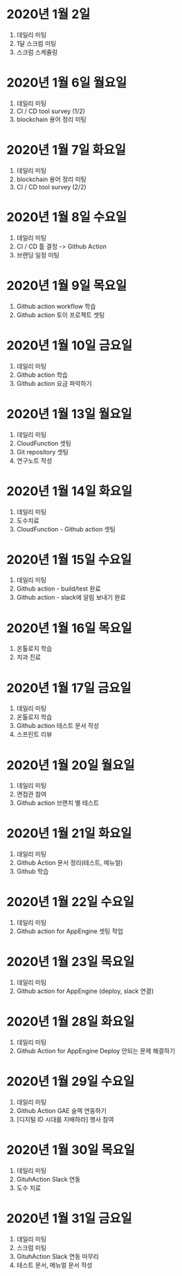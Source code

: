 
# 2020년 1월 2일

1. 데일리 미팅
2. 1달 스크럼 미팅
3. 스크럼 스케쥴링

# 2020년 1월 6일 월요일

1. 데일리 미팅
2. CI / CD tool survey (1/2)
3. blockchain 용어 정리 미팅

# 2020년 1월 7일 화요일 

1. 데일리 미팅
2. blockchain 용어 정리 미팅
3. CI / CD tool survey (2/2)

# 2020년 1월 8일 수요일

1. 데일리 미팅
2. CI / CD 툴 결정 -> Github Action
3. 브랜딩 일정 미팅

# 2020년 1월 9일 목요일

1. Github action workflow 학습
2. Github action 토이 프로젝트 셋팅

# 2020년 1월 10일 금요일

1. 데일리 미팅
2. Github action 학습
3. Github action 요금 파악하기

# 2020년 1월 13일 월요일

1. 데일리 미팅
2. CloudFunction 셋팅
3. Git repository 셋팅
4. 연구노트 작성

# 2020년 1월 14일 화요일

1. 데일리 미팅
2. 도수치료
3. CloudFunction - Github action 셋팅

# 2020년 1월 15일 수요일

1. 데일리 미팅
2. Github action - build/test 완료
3. Github action - slack에 알림 보내기 완료

# 2020년 1월 16일 목요일

1. 온톨로지 학습
2. 치과 진료

# 2020년 1월 17일 금요일

1. 데일리 미팅
2. 온톨로지 학습
3. Github action 테스트 문서 작성
4. 스프린트 리뷰

# 2020년 1월 20일 월요일

1. 데일리 미팅
2. 면접관 참여
3. Github action 브랜치 별 테스트

# 2020년 1월 21일 화요일

1. 데일리 미팅
2. Github Action 문서 정리(테스트, 메뉴얼)
3. Github 학습

# 2020년 1월 22일 수요일

1. 데일리 미팅
2. Github action for AppEngine 셋팅 작업

# 2020년 1월 23일 목요일

1. 데일리 미팅
2. Github action for AppEngine (deploy, slack 연결)

# 2020년 1월 28일 화요일

1. 데일리 미팅
2. Github Action for AppEngine Deploy 안되는 문제 해결하기

# 2020년 1월 29일 수요일

1. 데일리 미팅
2. Github Action GAE 슬랙 연동하기
3. [디지털 ID 시대를 지배하라] 행사 참여

# 2020년 1월 30일 목요일

1. 데일리 미팅
2. GituhAction Slack 연동
3. 도수 치료

# 2020년 1월 31일 금요일

1. 데일리 미팅
2. 스크럼 미팅
3. GituhAction Slack 연동 마무리
4. 테스트 문서, 메뉴얼 문서 작성
